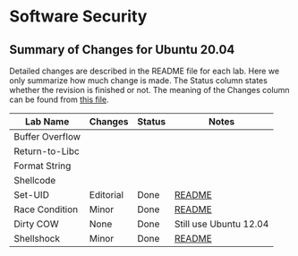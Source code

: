 # Software Security

## Summary of Changes for Ubuntu 20.04

Detailed changes are described in the README file for each lab.
Here we only summarize how much change is made. 
The Status column states whether the revision is finished or not.
The meaning of the Changes column can be found from 
[this file](../common-files/category_of_revision.md).

| Lab Name | Changes | Status |  Notes |
| ---      | ---  | ---   |  ---   |
| Buffer Overflow |   | |
| Return-to-Libc | |  |
| Format String | | |
| Shellcode | | |
| Set-UID  | Editorial | Done | [README](Environment_Variable_and_SetUID/README.md)
| Race Condition | Minor | Done |[README](Race_Condition/README.md) |
| Dirty COW  | None | Done | Still use Ubuntu 12.04
| Shellshock | Minor | Done | [README](Shellshock/README.md)

